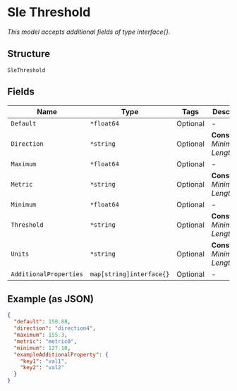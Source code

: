 
# Sle Threshold

*This model accepts additional fields of type interface{}.*

## Structure

`SleThreshold`

## Fields

| Name | Type | Tags | Description |
|  --- | --- | --- | --- |
| `Default` | `*float64` | Optional | - |
| `Direction` | `*string` | Optional | **Constraints**: *Minimum Length*: `1` |
| `Maximum` | `*float64` | Optional | - |
| `Metric` | `*string` | Optional | **Constraints**: *Minimum Length*: `1` |
| `Minimum` | `*float64` | Optional | - |
| `Threshold` | `*string` | Optional | **Constraints**: *Minimum Length*: `1` |
| `Units` | `*string` | Optional | **Constraints**: *Minimum Length*: `1` |
| `AdditionalProperties` | `map[string]interface{}` | Optional | - |

## Example (as JSON)

```json
{
  "default": 158.88,
  "direction": "direction4",
  "maximum": 155.3,
  "metric": "metric0",
  "minimum": 127.18,
  "exampleAdditionalProperty": {
    "key1": "val1",
    "key2": "val2"
  }
}
```

